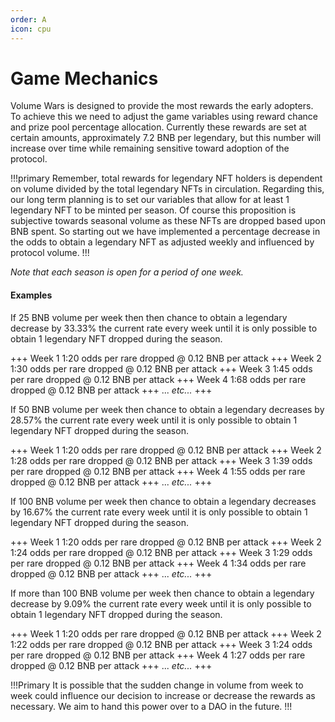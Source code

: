 ```yaml
---
order: A
icon: cpu
---
```

# Game Mechanics

Volume Wars is designed to provide the most rewards the early adopters. To achieve this we need to adjust the game 
variables using reward chance and prize pool percentage allocation. Currently these rewards are set at certain 
amounts, approximately 7.2 BNB per legendary, but this number will increase over time while remaining sensitive 
toward adoption of the protocol.

!!!primary
Remember, total rewards for legendary NFT holders is dependent on volume divided by the total legendary NFTs in 
circulation. Regarding this, our long term planning is to set our variables that allow for at least 1 legendary 
NFT to be minted per season. Of course this proposition is subjective towards seasonal volume as these NFTs are 
dropped based upon BNB spent. So starting out we have implemented a percentage decrease in the odds to obtain a 
legendary NFT as adjusted weekly and influenced by protocol volume.
!!!

_Note that each season is open for a period of one week._

#### Examples

If 25 BNB volume per week then then chance to obtain a legendary decrease by 33.33% the current rate every week until it is only possible to obtain 1 legendary NFT dropped during the season.

+++ Week 1
1:20 odds per rare dropped @ 0.12 BNB per attack
+++ Week 2 
1:30 odds per rare dropped @ 0.12 BNB per attack
+++ Week 3
1:45 odds per rare dropped @ 0.12 BNB per attack
+++ Week 4
1:68 odds per rare dropped @ 0.12 BNB per attack
+++ ...
_etc..._
+++

If 50 BNB volume per week then chance to obtain a legendary decreases by 28.57% the current rate every week until it is only possible to obtain 1 legendary NFT dropped during the season.

+++ Week 1
1:20 odds per rare dropped @ 0.12 BNB per attack
+++ Week 2
1:28 odds per rare dropped @ 0.12 BNB per attack
+++ Week 3
1:39 odds per rare dropped @ 0.12 BNB per attack
+++ Week 4
1:55 odds per rare dropped @ 0.12 BNB per attack
+++ ...
_etc..._
+++

If 100 BNB volume per week then chance to obtain a legendary decreases by 16.67% the current rate every week until it is only possible to obtain 1 legendary NFT dropped during the season.

+++ Week 1
1:20 odds per rare dropped @ 0.12 BNB per attack
+++ Week 2
1:24 odds per rare dropped @ 0.12 BNB per attack
+++ Week 3
1:29 odds per rare dropped @ 0.12 BNB per attack
+++ Week 4
1:34 odds per rare dropped @ 0.12 BNB per attack
+++ ...
_etc..._
+++

If more than 100 BNB volume per week then chance to obtain a legendary decrease by 9.09% the current rate every week until it is only possible to obtain 1 legendary NFT dropped during the season.

+++ Week 1
1:20 odds per rare dropped @ 0.12 BNB per attack
+++ Week 2
1:22 odds per rare dropped @ 0.12 BNB per attack
+++ Week 3
1:24 odds per rare dropped @ 0.12 BNB per attack
+++ Week 4
1:27 odds per rare dropped @ 0.12 BNB per attack
+++ ...
_etc..._
+++

!!!Primary
It is possible that the sudden change in volume from week to week could influence our decision to increase or decrease
 the rewards as necessary. We aim to hand this power over to a DAO in the future.
!!!